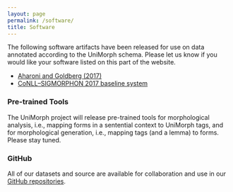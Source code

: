 ```yaml
---
layout: page
permalink: /software/
title: Software
---
```


The following software artifacts have been released for use on data annotated according to the UniMorph schema. Please let us know if you would like your software listed on this part of the website.

- [Aharoni and Goldberg (2017)](https://github.com/roeeaharoni/morphological-reinflection)
- [CoNLL–SIGMORPHON 2017 baseline system](https://github.com/sigmorphon/conll2017/tree/master/baseline)

### Pre-trained Tools

The UniMorph project will release pre-trained tools for morphological analysis, i.e., mapping forms in a sentential context to UniMorph tags, and for morphological generation, i.e., mapping tags (and a lemma) to forms. Please stay tuned.

### GitHub

All of our datasets and source are available for collaboration and use in our [GitHub repositories](https://github.com/unimorph).
